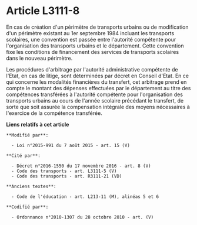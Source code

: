 # Article L3111-8

En cas de création d'un périmètre de transports urbains ou de modification d'un périmètre existant au 1er septembre 1984
incluant les transports scolaires, une convention est passée entre l'autorité compétente pour l'organisation des transports
urbains et le département. Cette convention fixe les conditions de financement des services de transports scolaires dans le
nouveau périmètre.

Les procédures d'arbitrage par l'autorité administrative compétente de l'Etat, en cas de litige, sont déterminées par décret
en Conseil d'Etat. En ce qui concerne les modalités financières du transfert, cet arbitrage prend en compte le montant des
dépenses effectuées par le département au titre des compétences transférées à l'autorité compétente pour l'organisation des
transports urbains au cours de l'année scolaire précédant le transfert, de sorte que soit assurée la compensation intégrale
des moyens nécessaires à l'exercice de la compétence transférée.

**Liens relatifs à cet article**

	**Modifié par**:

	  - Loi n°2015-991 du 7 août 2015 - art. 15 (V)

	**Cité par**:

	  - Décret n°2016-1550 du 17 novembre 2016 - art. 8 (V)
	  - Code des transports - art. L3111-5 (V)
	  - Code des transports - art. R3111-21 (VD)

	**Anciens textes**:

	  - Code de l'éducation - art. L213-11 (M), alinéas 5 et 6

	**Codifié par**:

	  - Ordonnance n°2010-1307 du 28 octobre 2010 - art. (V)
